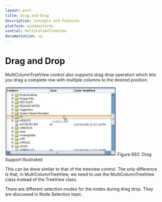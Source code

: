 ```yaml
---
layout: post
title: Drag-and-Drop
description: Concepts and Features
platform: windowsforms
control: MultiColumnTreeView
documentation: ug
---
```

# Drag and Drop

MultiColumnTreeView control also supports drag drop operation which lets you drag a complete row with multiple columns to the desired position.

![](Drag-and-Drop_images/Drag-and-Drop_img1.jpeg) 
Figure 892: Drag Support Illustrated


This can be done similar to that of the treeview control. The only difference is that, in MultiColumnTreeView, we 
need to use the MultiColumnTreeView class instead of the TreeView class.

There are different selection modes for the nodes during drag drop. They are discussed in Node Selection topic.


